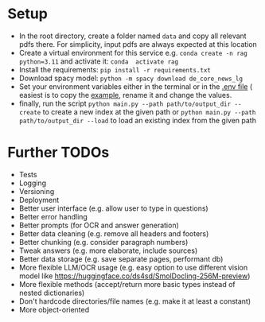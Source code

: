 # Setup
- In the root directory, create a folder named `data` and copy all relevant pdfs there. For simplicity, input pdfs are always expected at this location
- Create a virtual environment for this service e.g. `conda create -n rag python=3.11` and activate it: `conda 
activate rag`
- Install the requirements: `pip install -r requirements.txt`
- Download spacy model: `python -m spacy download de_core_news_lg`
- Set your environment variables either in the terminal or in the [.env file](.env) (
  easiest is to copy the [example](.env.example), rename it and change the values.
- finally, run the script `python main.py --path path/to/output_dir --create` to create a new index at the given 
  path or `python main.py --path path/to/output_dir --load` to load an existing index from the given path


# Further TODOs
- Tests
- Logging
- Versioning
- Deployment
- Better user interface (e.g. allow user to type in questions)
- Better error handling
- Better prompts (for OCR and answer generation)
- Better data cleaning (e.g. remove all headers and footers)
- Better chunking (e.g. consider paragraph numbers)
- Tweak answers (e.g. more elaborate, include sources)
- Better data storage (e.g. save separate pages, performant db)
- More flexible LLM/OCR usage (e.g. easy option to use different vision model
  like https://huggingface.co/ds4sd/SmolDocling-256M-preview)
- More flexible methods (accept/return more basic types instead of nested dictionaries)
- Don't hardcode directories/file names (e.g. make it at least a constant)
- More object-oriented
